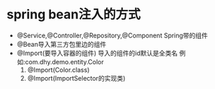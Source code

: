 # spring bean注入的方式
 * @Service,@Controller,@Repository,@Component Spring带的组件 
 * @Bean导入第三方包里边的组件
 * @Import(要导入容器的组件) 导入的组件的id默认是全类名 例如:com.dhy.demo.entity.Color  
   1) @Import(Color.class) 
   2) @Import(ImportSelector的实现类)
